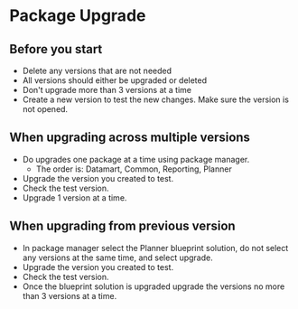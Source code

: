 # Package Upgrade

## Before you start
- Delete any versions that are not needed
- All versions should either be upgraded or deleted
- Don't upgrade more than 3 versions at a time
- Create a new version to test the new changes. Make sure the version is not opened. 

## When upgrading across multiple versions 
- Do upgrades one package at a time using package manager. 
  - The order is: Datamart, Common, Reporting, Planner
- Upgrade the version you created to test.
- Check the test version. 
- Upgrade 1 version at a time.

## When upgrading from previous version
- In package manager select the Planner blueprint solution, do not select any versions at the same time, and select upgrade.
- Upgrade the version you created to test.
- Check the test version. 
- Once the blueprint solution is upgraded upgrade the versions no more than 3 versions at a time. 
